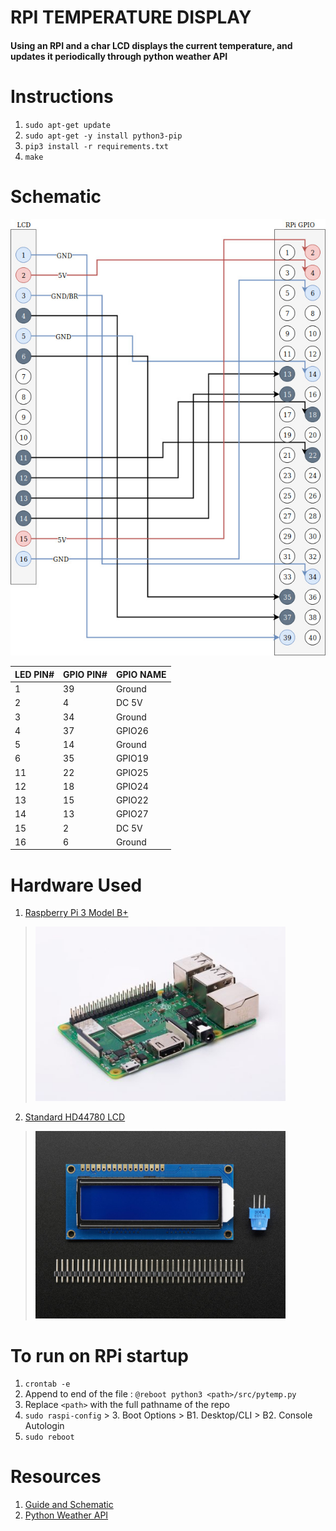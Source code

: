 # RPI TEMPERATURE DISPLAY 
#### Using an RPI and a char LCD displays the current temperature, and updates it periodically through python weather API

# Instructions
1. `sudo apt-get update`
2. `sudo apt-get -y install python3-pip`
3. `pip3 install -r requirements.txt`
4. `make`

# Schematic
<center><img src="./res/img/circuit.jpg" alt="circuit" /></center>

| LED PIN# | GPIO PIN# | GPIO NAME |
|----------|-----------|-----------|
| 1        | 39        | Ground    |
| 2        | 4         | DC 5V     |
| 3        | 34        | Ground    |
| 4        | 37        | GPIO26    |
| 5        | 14        | Ground    |
| 6        | 35        | GPIO19    |
| 11       | 22        | GPIO25    |
| 12       | 18        | GPIO24    |
| 13       | 15        | GPIO22    |
| 14       | 13        | GPIO27    |
| 15       | 2         | DC 5V     |
| 16       |  6        | Ground    |

# Hardware Used
1. [Raspberry Pi 3 Model B+](https://www.raspberrypi.org/products/raspberry-pi-3-model-b-plus/)
> <img src="./res/img/rpi3_bplus.jpg" alt="Raspberry Pi 3 Model B+" width="400"/>
2. [Standard HD44780 LCD](https://www.adafruit.com/product/181)
> <img src="./res/img/lcd_16x2.jpg" alt="Standard HD44780 LCD" width="400"/>

# To run on RPi startup
1. `crontab -e`
2. Append to end of the file : `@reboot python3 <path>/src/pytemp.py`
3. Replace `<path>` with the full pathname of the repo
4. `sudo raspi-config` > 3. Boot Options > B1. Desktop/CLI > B2. Console Autologin
5. `sudo reboot`


# Resources
1. [Guide and Schematic ](https://learn.adafruit.com/character-lcds/python-circuitpython)
2. [Python Weather API](https://pypi.org/project/weather-api/)
